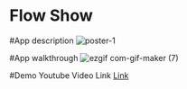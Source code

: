 # Flow Show

#App description
![poster-1](https://user-images.githubusercontent.com/75582135/189491467-7a447223-7514-40de-9782-9dab1617778c.png)

#App walkthrough
![ezgif com-gif-maker (7)](https://user-images.githubusercontent.com/75582135/189491527-0460ea34-0324-4cbf-b1da-90ede156ce3a.gif)


#Demo Youtube Video Link
[Link](https://www.youtube.com/watch?v=h9NpPE-sT6U)
